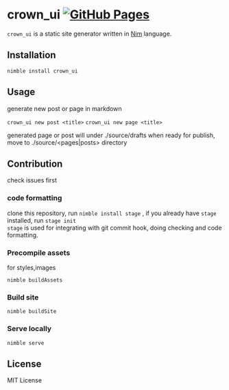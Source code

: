 # crown_ui  [![GitHub Pages](https://github.com/bung87/crown_ui/actions/workflows/pages.yml/badge.svg?branch=devel)](https://github.com/bung87/crown_ui/actions/workflows/pages.yml)

`crown_ui` is a static site generator written in [Nim](https://nim-lang.org) language. 

## Installation  

`nimble install crown_ui`  

## Usage  

generate new post or page in markdown

`crown_ui new post <title>`
`crown_ui new page <title>`  

generated page or post will under ./source/drafts when ready for publish, move to ./source/<pages|posts> directory  

## Contribution  

check issues first  
### code formatting  
clone this repository, run `nimble install stage` , if you already have `stage` installed, run `stage init`  
`stage` is used for integrating with git commit hook, doing checking and code formatting.  

### Precompile assets  
for styles,images  

`nimble buildAssets`

### Build site  

`nimble buildSite`  

### Serve locally  

`nimble serve`  

## License  

MIT License